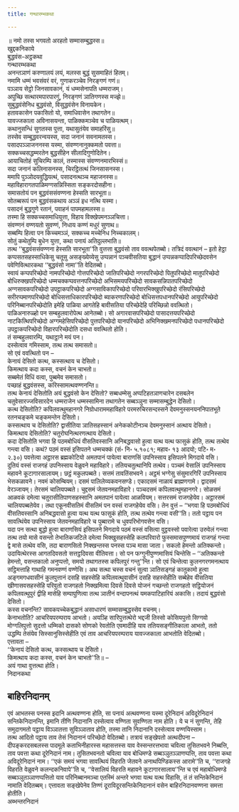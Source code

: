 ```yaml
---
title: गन्थारम्भकथा

---
```

॥ नमो तस्स भगवतो अरहतो सम्मासम्बुद्धस्स॥  
खुद्दकनिकाये  
बुद्धवंस-अट्ठकथा  
गन्थारम्भकथा  
अनन्तञाणं करुणालयं लयं, मलस्स बुद्धं सुसमाहितं हितम्।  
नमामि धम्मं भवसंवरं वरं, गुणाकरञ्चेव निरङ्गणं गणं॥  
पञ्ञाय सेट्ठो जिनसावकानं, यं धम्मसेनापति धम्मराजम्।  
अपुच्छि सत्थारमपारपारगुं, निरङ्गणं ञातिगणस्स मज्झे॥  
सुबुद्धवंसेनिध बुद्धवंसो, विसुद्धवंसेन विनायकेन।  
हतावकासेन पकासितो यो, समाधिवासेन तथागतेन॥  
यावज्जकाला अविनासयन्ता, पाळिक्कमञ्चेव च पाळियत्थम्।  
कथानुसन्धिं सुगतस्स पुत्ता, यथासुतंयेव समाहरिंसु॥  
तस्सेव सम्बुद्धवरन्वयस्स, सदा जनानं सवनामतस्स।  
पसादपञ्ञाजननस्स यस्मा, संवण्णनानुक्कमतो पवत्ता॥  
सक्कच्चसद्धम्मरतेन बुद्धसीहेन सीलादिगुणोदितेन।  
आयाचितोहं सुचिरम्पि कालं, तस्मास्स संवण्णनमारभिस्सं॥  
सदा जनानं कलिनासनस्स, चिरट्ठितत्थं जिनसासनस्स।  
ममापि पुञ्ञोदयवुद्धियत्थं, पसादनत्थञ्च महाजनस्स॥  
महाविहारागतपाळिमग्गसन्निस्सिता सङ्करदोसहीना।  
समासतोयं पन बुद्धवंससंवण्णना हेस्सति सारभूता॥  
सोतब्बरूपं पन बुद्धवंसकथाय अञ्ञं इध नत्थि यस्मा।  
पसादनं बुद्धगुणे रतानं, पवाहनं पापमहामलस्स॥  
तस्मा हि सक्कच्चसमाधियुत्ता, विहाय विक्खेपमनञ्ञचित्ता।  
संवण्णनं वण्णयतो सुवण्णं, निधाय कण्णं मधुरं सुणाथ॥  
सब्बम्पि हित्वा पन किच्चमञ्ञं, सक्कच्च मच्चेनिध निच्चकालम्।  
सोतुं कथेतुम्पि बुधेन युत्ता, कथा पनायं अतिदुल्लभाति॥  
तत्थ ‘‘बुद्धवंससंवण्णना हेस्सति सारभूता’’ति वुत्तत्ता बुद्धवंसो ताव ववत्थपेतब्बो। तत्रिदं ववत्थानं – इतो हेट्ठा कप्पसतसहस्साधिकेसु चतूसु असङ्ख्येय्येसु उप्पन्नानं पञ्चवीसतिया बुद्धानं उप्पन्नकप्पादिपरिच्छेदवसेन पवेणिवित्थारकथा ‘‘बुद्धवंसो नामा’’ति वेदितब्बो।  
स्वायं कप्पपरिच्छेदो नामपरिच्छेदो गोत्तपरिच्छेदो जातिपरिच्छेदो नगरपरिच्छेदो पितुपरिच्छेदो मातुपरिच्छेदो बोधिरुक्खपरिच्छेदो धम्मचक्कप्पवत्तनपरिच्छेदो अभिसमयपरिच्छेदो सावकसन्निपातपरिच्छेदो अग्गसावकपरिच्छेदो उपट्ठाकपरिच्छेदो अग्गसाविकापरिच्छेदो परिवारभिक्खुपरिच्छेदो रंसिपरिच्छेदो सरीरप्पमाणपरिच्छेदो बोधिसत्ताधिकारपरिच्छेदो ब्याकरणपरिच्छेदो बोधिसत्तपधानपरिच्छेदो आयुपरिच्छेदो परिनिब्बानपरिच्छेदोति इमेहि पाळिया आगतेहि बावीसतिया परिच्छेदेहि परिच्छिन्नो ववत्थितो।  
पाळिअनारुळ्हो पन सम्बहुलवारोपेत्थ आनेतब्बो। सो अगारवासपरिच्छेदो पासादत्तयपरिच्छेदो नाटकित्थिपरिच्छेदो अग्गमहेसिपरिच्छेदो पुत्तपरिच्छेदो यानपरिच्छेदो अभिनिक्खमनपरिच्छेदो पधानपरिच्छेदो उपट्ठाकपरिच्छेदो विहारपरिच्छेदोति दसधा ववत्थितो होति।  
तं सम्बहुलवारम्पि, यथाट्ठाने मयं पन।  
दस्सेत्वाव गमिस्साम, तत्थ तत्थ समासतो॥  
सो एवं ववत्थितो पन –  
केनायं देसितो कत्थ, कस्सत्थाय च देसितो।  
किमत्थाय कदा कस्स, वचनं केन चाभतो॥  
सब्बमेतं विधिं वत्वा, पुब्बमेव समासतो।  
पच्छाहं बुद्धवंसस्स, करिस्सामत्थवण्णनन्ति॥  
तत्थ केनायं देसितोति अयं बुद्धवंसो केन देसितो? सब्बधम्मेसु अप्पटिहतञाणचारेन दसबलेन चतुवेसारज्जविसारदेन धम्मराजेन धम्मस्सामिना तथागतेन सब्बञ्ञुना सम्मासम्बुद्धेन देसितो।  
कत्थ देसितोति? कपिलवत्थुमहानगरे निग्रोधाराममहाविहारे परमरुचिरसन्दस्सने देवमनुस्सनयननिपातभूते रतनचङ्कमे चङ्कमन्तेन देसितो।  
कस्सत्थाय च देसितोति? द्वासीतिया ञातिसहस्सानं अनेककोटीनञ्च देवमनुस्सानं अत्थाय देसितो।  
किमत्थाय देसितोति? चतुरोघनित्थरणत्थाय देसितो।  
कदा देसितोति भगवा हि पठमबोधियं वीसतिवस्सानि अनिबद्धवासो हुत्वा यत्थ यत्थ फासुकं होति, तत्थ तत्थेव गन्त्वा वसि। कथं? पठमं वस्सं इसिपतने धम्मचक्कं (सं॰ नि॰ ५.१०८१; महाव॰ १३ आदयो; पटि॰ म॰ २.३०) पवत्तेत्वा अट्ठारस ब्रह्मकोटियो अमतपानं पायेत्वा बाराणसिं उपनिस्साय इसिपतने मिगदाये वसि। दुतियं वस्सं राजगहं उपनिस्साय वेळुवने महाविहारे। ततियचतुत्थानिपि तत्थेव। पञ्चमं वेसालिं उपनिस्साय महावने कूटागारसालायम्। छट्ठं मकुलपब्बते। सत्तमं तावतिंसभवने। अट्ठमं भग्गेसु संसुमारगिरिं उपनिस्साय भेसकळावने। नवमं कोसम्बियम्। दसमं पालिलेय्यकवनसण्डे। एकादसमं नाळायं ब्राह्मणगामे। द्वादसमं वेरञ्जायम्। तेरसमं चालियपब्बते। चुद्दसमं जेतवनमहाविहारे। पञ्चदसमं कपिलवत्थुमहानगरे। सोळसमं आळवकं दमेत्वा चतुरासीतिपाणसहस्सानि अमतपानं पायेत्वा आळवियम्। सत्तरसमं राजगहेयेव। अट्ठारसमं चालियपब्बतेयेव। तथा एकूनवीसतिमं वीसतिमं पन वस्सं राजगहेयेव वसि। तेन वुत्तं – ‘‘भगवा हि पठमबोधियं वीसतिवस्सानि अनिबद्धवासो हुत्वा यत्थ यत्थ फासुकं होति, तत्थ तत्थेव गन्त्वा वसी’’ति। ततो पट्ठाय पन सावत्थिंयेव उपनिस्साय जेतवनमहाविहारे च पुब्बारामे च धुवपरिभोगवसेन वसि।  
यदा पन सत्था बुद्धो हुत्वा बाराणसियं इसिपतने मिगदाये पठमं वस्सं वसित्वा वुट्ठवस्सो पवारेत्वा उरुवेलं गन्त्वा तत्थ तयो मासे वसन्तो तेभातिकजटिले दमेत्वा भिक्खुसहस्सेहि कतपरिवारो फुस्समासपुण्णमायं राजगहं गन्त्वा द्वे मासे तत्थेव वसि, तदा बाराणसितो निक्खन्तस्स पनस्स पञ्च मासा जाता। सकलो हेमन्तो अतिक्कन्तो। उदायित्थेरस्स आगतदिवसतो सत्तट्ठदिवसा वीतिवत्ता। सो पन फग्गुनीपुण्णमासियं चिन्तेसि – ‘‘अतिक्कन्तो हेमन्तो, वसन्तकालो अनुप्पत्तो, समयो तथागतस्स कपिलपुरं गन्तु’’न्ति। सो एवं चिन्तेत्वा कुलनगरगमनत्थाय सट्ठिमत्ताहि गाथाहि गमनवण्णं वण्णेसि। अथ सत्था चस्स वचनं सुत्वा ञातिसङ्गहं कातुकामो हुत्वा अङ्गमगधवासीनं कुलपुत्तानं दसहि सहस्सेहि कपिलवत्थुवासीनं दसहि सहस्सेहीति सब्बेहेव वीसतिया खीणासवसहस्सेहि परिवुतो राजगहतो निक्खमित्वा दिवसे दिवसे योजनं गच्छन्तो राजगहतो सट्ठियोजनं कपिलवत्थुपुरं द्वीहि मासेहि सम्पापुणित्वा तत्थ ञातीनं वन्दापनत्थं यमकपाटिहारियं अकासि। तदायं बुद्धवंसो देसितो।  
कस्स वचनन्ति? सावकपच्चेकबुद्धानं असाधारणं सम्मासम्बुद्धस्सेव वचनम्।  
केनाभतोति? आचरियपरम्पराय आभतो। अयञ्हि सारिपुत्तत्थेरो भद्दजी तिस्सो कोसियपुत्तो सिग्गवो मोग्गलिपुत्तो सुदत्तो धम्मिको दासको सोणको रेवतोति एवमादीहि याव ततियसङ्गीतिकाला आभतो, ततो उद्धम्पि तेसंयेव सिस्सानुसिस्सेहीति एवं ताव आचरियपरम्पराय यावज्जकाला आभतोति वेदितब्बो।  
एत्तावता –  
‘‘केनायं देसितो कत्थ, कस्सत्थाय च देसितो।  
किमत्थाय कदा कस्स, वचनं केन चाभतो’’ति॥ –  
अयं गाथा वुत्तत्था होति।  
निदानकथा  


## बाहिरनिदानम्

एवं आभतस्स पनस्स इदानि अत्थवण्णना होति, सा पनायं अत्थवण्णना यस्मा दूरेनिदानं अविदूरेनिदानं सन्तिकेनिदानन्ति, इमानि तीणि निदानानि दस्सेत्वाव वण्णिता सुवण्णिता नाम होति। ये च नं सुणन्ति, तेहि समुदागमतो पट्ठाय विञ्ञातत्ता सुविञ्ञाताव होति, तस्मा तानि निदानानि दस्सेत्वाव वण्णयिस्साम।  
तत्थ आदितो पट्ठाय ताव तेसं निदानानं परिच्छेदो वेदितब्बो। तत्रायं सङ्खेपतो अत्थदीपना – दीपङ्करदसबलस्स पादमूले कताभिनीहारस्स महासत्तस्स याव वेस्सन्तरत्तभावा चवित्वा तुसितभवने निब्बत्ति, ताव पवत्ता कथा दूरेनिदानं नाम। तुसितभवनतो चवित्वा याव बोधिमण्डे सब्बञ्ञुतञ्ञाणप्पत्ति, ताव पवत्ता कथा अविदूरेनिदानं नाम। ‘‘एकं समयं भगवा सावत्थियं विहरति जेतवने अनाथपिण्डिकस्स आरामे’’ति च, ‘‘राजगहे विहरति वेळुवने कलन्दकनिवापे’’ति च, ‘‘वेसालियं विहरति महावने कूटागारसालाय’’न्ति च एवं महाबोधिमण्डे सब्बञ्ञुतञ्ञाणप्पत्तितो याव परिनिब्बानमञ्चा एतस्मिं अन्तरे भगवा यत्थ यत्थ विहासि, तं तं सन्तिकेनिदानं नामाति वेदितब्बम्। एत्तावता सङ्खेपेनेव तिण्णं दूराविदूरसन्तिकेनिदानानं वसेन बाहिरनिदानवण्णना समत्ता होतीति।  
अब्भन्तरनिदानं  